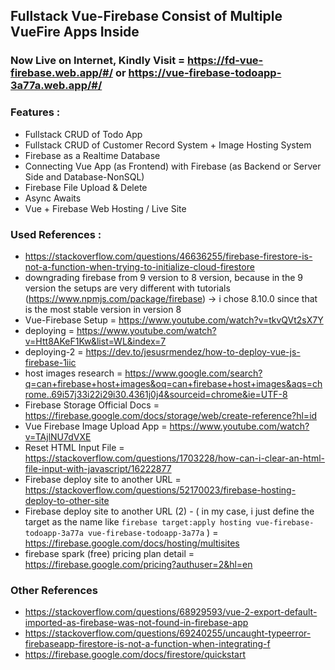 ## Fullstack Vue-Firebase Consist of Multiple VueFire Apps Inside

### Now Live on Internet, Kindly Visit = https://fd-vue-firebase.web.app/#/ or https://vue-firebase-todoapp-3a77a.web.app/#/

### Features :

- Fullstack CRUD of Todo App
- Fullstack CRUD of Customer Record System + Image Hosting System
- Firebase as a Realtime Database
- Connecting Vue App (as Frontend) with Firebase (as Backend or Server Side and Database-NonSQL)
- Firebase File Upload & Delete
- Async Awaits
- Vue + Firebase Web Hosting / Live Site

### Used References :

- https://stackoverflow.com/questions/46636255/firebase-firestore-is-not-a-function-when-trying-to-initialize-cloud-firestore
- downgrading firebase from 9 version to 8 version, because in the 9 version the setups are very different with tutorials (https://www.npmjs.com/package/firebase) -> i chose 8.10.0 since that is the most stable version in version 8
- Vue-Firebase Setup = https://www.youtube.com/watch?v=tkvQVt2sX7Y
- deploying = https://www.youtube.com/watch?v=Htt8AKeF1Kw&list=WL&index=7
- deploying-2 = https://dev.to/jesusrmendez/how-to-deploy-vue-js-firebase-1iic
- host images research = https://www.google.com/search?q=can+firebase+host+images&oq=can+firebase+host+images&aqs=chrome..69i57j33i22i29i30.4361j0j4&sourceid=chrome&ie=UTF-8
- Firebase Storage Official Docs = https://firebase.google.com/docs/storage/web/create-reference?hl=id
- Vue Firebase Image Upload App = https://www.youtube.com/watch?v=TAjlNU7dVXE
- Reset HTML Input File = https://stackoverflow.com/questions/1703228/how-can-i-clear-an-html-file-input-with-javascript/16222877
- Firebase deploy site to another URL = https://stackoverflow.com/questions/52170023/firebase-hosting-deploy-to-other-site
- Firebase deploy site to another URL (2) - ( in my case, i just define the target as the name like `firebase target:apply hosting vue-firebase-todoapp-3a77a vue-firebase-todoapp-3a77a` ) = https://firebase.google.com/docs/hosting/multisites
- firebase spark (free) pricing plan detail = https://firebase.google.com/pricing?authuser=2&hl=en

### Other References

- https://stackoverflow.com/questions/68929593/vue-2-export-default-imported-as-firebase-was-not-found-in-firebase-app
- https://stackoverflow.com/questions/69240255/uncaught-typeerror-firebaseapp-firestore-is-not-a-function-when-integrating-f
- https://firebase.google.com/docs/firestore/quickstart
